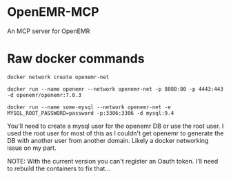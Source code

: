 # OpenEMR-MCP
An MCP server for OpenEMR

# Raw docker commands <TODO need to get the compose.yml working>

`docker network create openemr-net`

`docker run --name openemr --network openemr-net -p 8080:80 -p 4443:443 -d openemr/openemr:7.0.3`

`docker run --name some-mysql --network openemr-net -e MYSQL_ROOT_PASSWORD=password -p:3306:3306 -d mysql:9.4`

You'll need to create a mysql user for the openemr DB or use the root user.  I used the root user for most of this as I couldn't get openemr to generate the DB with another user from another domain.  Likely a docker networking issue on my part.

NOTE: With the current version you can't register an Oauth token.  I'll need to rebuild the containers to fix that...



